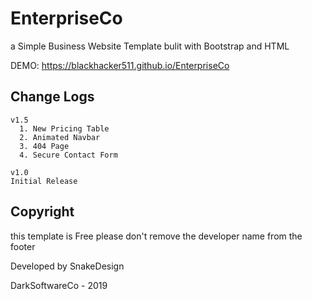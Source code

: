 # EnterpriseCo
a Simple Business Website Template bulit with Bootstrap and HTML

DEMO: https://blackhacker511.github.io/EnterpriseCo

## Change Logs

```
v1.5
  1. New Pricing Table
  2. Animated Navbar
  3. 404 Page
  4. Secure Contact Form
  
v1.0
Initial Release
```

## Copyright

this template is Free please don't remove the developer name from the footer

Developed by SnakeDesign

DarkSoftwareCo - 2019
